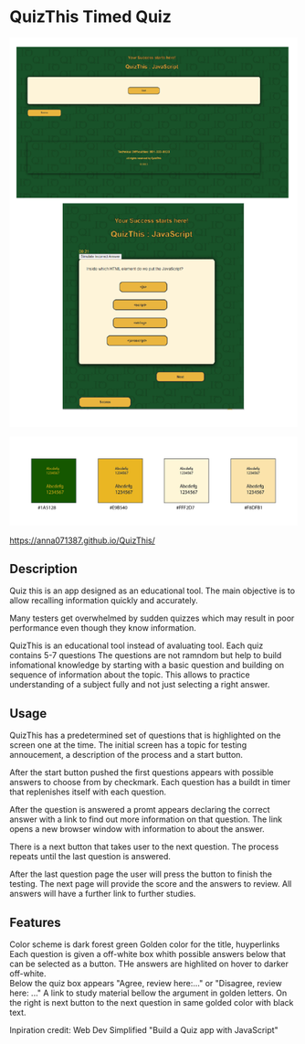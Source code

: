 # QuizThis Timed Quiz
![alt text](./assets/Images/Screenshots-01.png)

![alt text](./assets/Images/QTColors.jpg)

https://anna071387.github.io/QuizThis/

## Description

Quiz this is an app designed as an educational tool. 
The main objective is to allow recalling information quickly and accurately. 

Many testers get overwhelmed by sudden quizzes which may result in poor performance even though they know information. 

QuizThis is an educational tool instead of avaluating tool. Each quiz contains 5-7 questions The questions are not ramndom but help to build infomational knowledge by starting with a basic question and building on sequence of information about the topic. This allows to practice understanding of a subject fully and not just selecting a right answer. 

## Usage

QuizThis has a predetermined set of questions that is highlighted on the screen one at the time. The initial screen has a topic for testing annoucement, a description of the process and a start button. 

After the start button pushed the first questions appears with possible answers to choose from by checkmark. Each question has a buildt in timer that replenishes itself with each question. 

After the question is answered a promt appears declaring the correct answer with a link to find out more information on that question. The link opens a new browser window with information to about the answer. 

There is a next button that takes user to the next question. The process repeats until the last question is answered. 

After the last question page the user will press the button to finish the testing. The next page will provide the score and the answers to review. All answers will have a further link to further studies. 

## Features

Color scheme is dark forest green
Golden color for the title, huyperlinks  
Each question is given a off-white box whith possible answers below that can be selected as a button. THe answers are highlited on hover to darker off-white.  
Below the quiz box  appears "Agree, review here:..." or "Disagree, review here: ..." 
A link to study material bellow the argument in golden letters. 
On the right is next button to the next question in same golded color with black text. 

Inpiration credit: Web Dev Simplified "Build a Quiz app with JavaScript"







